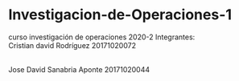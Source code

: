 # Investigacion-de-Operaciones-1
curso investigación de operaciones 2020-2
Integrantes:
<br>Cristian david Rodríguez 20171020072</br>

<br>Jose David Sanabria Aponte 20171020044</br>
